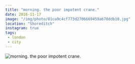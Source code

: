 ```yaml
---
title: "morning. the poor impotent crane."
date: 2016-11-17
image: "/img/photo/81ca9c4cf773d2706669459a670ddb10.jpg"
location: "Shoreditch"
instagram: true
tags:
 - london
 - city
---
```


![morning. the poor impotent crane.](/img/photo/81ca9c4cf773d2706669459a670ddb10.jpg)
